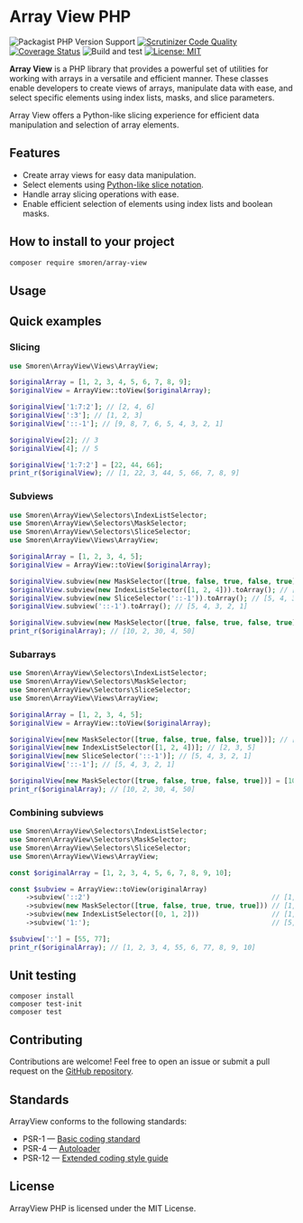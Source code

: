 # Array View PHP
![Packagist PHP Version Support](https://img.shields.io/packagist/php-v/smoren/array-view)
[![Scrutinizer Code Quality](https://scrutinizer-ci.com/g/Smoren/array-view-php/badges/quality-score.png?b=master)](https://scrutinizer-ci.com/g/Smoren/array-view-php/?branch=master)
[![Coverage Status](https://coveralls.io/repos/github/Smoren/array-view-php/badge.svg?branch=master)](https://coveralls.io/github/Smoren/array-view-php?branch=master)
![Build and test](https://github.com/Smoren/array-view-php/actions/workflows/test_master.yml/badge.svg)
[![License: MIT](https://img.shields.io/badge/License-MIT-yellow.svg)](https://opensource.org/licenses/MIT)

**Array View** is a PHP library that provides a powerful set of utilities for working with arrays in
a versatile and efficient manner. These classes enable developers to create views of arrays, manipulate data with ease,
and select specific elements using index lists, masks, and slice parameters.

Array View offers a Python-like slicing experience for efficient data manipulation and selection of array elements.

## Features
- Create array views for easy data manipulation.
- Select elements using [Python-like slice notation](https://www.geeksforgeeks.org/python-list-slicing/).
- Handle array slicing operations with ease.
- Enable efficient selection of elements using index lists and boolean masks.


## How to install to your project
```bash
composer require smoren/array-view
```

## Usage
## Quick examples
### Slicing
```php
use Smoren\ArrayView\Views\ArrayView;

$originalArray = [1, 2, 3, 4, 5, 6, 7, 8, 9];
$originalView = ArrayView::toView($originalArray);

$originalView['1:7:2']; // [2, 4, 6]
$originalView[':3']; // [1, 2, 3]
$originalView['::-1']; // [9, 8, 7, 6, 5, 4, 3, 2, 1]

$originalView[2]; // 3
$originalView[4]; // 5

$originalView['1:7:2'] = [22, 44, 66];
print_r($originalView); // [1, 22, 3, 44, 5, 66, 7, 8, 9]
```

### Subviews
```php
use Smoren\ArrayView\Selectors\IndexListSelector;
use Smoren\ArrayView\Selectors\MaskSelector;
use Smoren\ArrayView\Selectors\SliceSelector;
use Smoren\ArrayView\Views\ArrayView;

$originalArray = [1, 2, 3, 4, 5];
$originalView = ArrayView::toView($originalArray);

$originalView.subview(new MaskSelector([true, false, true, false, true])).toArray(); // [1, 3, 5]
$originalView.subview(new IndexListSelector([1, 2, 4])).toArray(); // [2, 3, 5]
$originalView.subview(new SliceSelector('::-1')).toArray(); // [5, 4, 3, 2, 1]
$originalView.subview('::-1').toArray(); // [5, 4, 3, 2, 1]

$originalView.subview(new MaskSelector([true, false, true, false, true])).apply(fn ($x) => x * 10);
print_r($originalArray); // [10, 2, 30, 4, 50]
```

### Subarrays
```php
use Smoren\ArrayView\Selectors\IndexListSelector;
use Smoren\ArrayView\Selectors\MaskSelector;
use Smoren\ArrayView\Selectors\SliceSelector;
use Smoren\ArrayView\Views\ArrayView;

$originalArray = [1, 2, 3, 4, 5];
$originalView = ArrayView::toView($originalArray);

$originalView[new MaskSelector([true, false, true, false, true])]; // [1, 3, 5]
$originalView[new IndexListSelector([1, 2, 4])]; // [2, 3, 5]
$originalView[new SliceSelector('::-1')]; // [5, 4, 3, 2, 1]
$originalView['::-1']; // [5, 4, 3, 2, 1]

$originalView[new MaskSelector([true, false, true, false, true])] = [10, 30, 50];
print_r($originalArray); // [10, 2, 30, 4, 50]
```

### Combining subviews
```php
use Smoren\ArrayView\Selectors\IndexListSelector;
use Smoren\ArrayView\Selectors\MaskSelector;
use Smoren\ArrayView\Selectors\SliceSelector;
use Smoren\ArrayView\Views\ArrayView;

const $originalArray = [1, 2, 3, 4, 5, 6, 7, 8, 9, 10];

const $subview = ArrayView::toView(originalArray)
    ->subview('::2')                                             // [1, 3, 5, 7, 9]
    ->subview(new MaskSelector([true, false, true, true, true])) // [1, 5, 7, 9]
    ->subview(new IndexListSelector([0, 1, 2]))                  // [1, 5, 7]
    ->subview('1:');                                             // [5, 7]

$subview[':'] = [55, 77];
print_r($originalArray); // [1, 2, 3, 4, 55, 6, 77, 8, 9, 10]
```

## Unit testing
```
composer install
composer test-init
composer test
```

## Contributing
Contributions are welcome! Feel free to open an issue or submit a pull request on the [GitHub repository](https://github.com/Smoren/array-view-ts).

## Standards
ArrayView conforms to the following standards:

* PSR-1 — [Basic coding standard](https://www.php-fig.org/psr/psr-1/)
* PSR-4 — [Autoloader](https://www.php-fig.org/psr/psr-4/)
* PSR-12 — [Extended coding style guide](https://www.php-fig.org/psr/psr-12/)

## License
ArrayView PHP is licensed under the MIT License.
